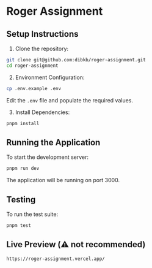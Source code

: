 # Roger Assignment

## Setup Instructions

1. Clone the repository:

```bash
git clone git@github.com:dibkb/roger-assignment.git
cd roger-assignment
```

2. Environment Configuration:

```bash
cp .env.example .env
```

Edit the `.env` file and populate the required values.

3. Install Dependencies:

```bash
pnpm install
```

## Running the Application

To start the development server:

```bash
pnpm run dev
```

The application will be running on port 3000.

## Testing

To run the test suite:

```bash
pnpm test
```

## Live Preview (⚠️ not recommended)

```
https://roger-assignment.vercel.app/
```
